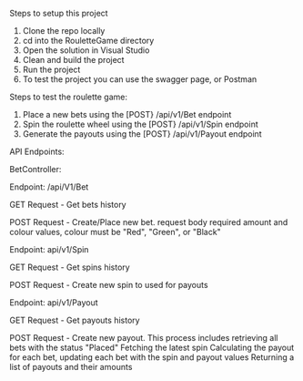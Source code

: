 Steps to setup this project

1. Clone the repo locally
2. cd into the RouletteGame directory
3. Open the solution in Visual Studio
4. Clean and build the project
5. Run the project
6. To test the project you can use the swagger page, or Postman


Steps to test the roulette game:

1. Place a new bets using the [POST} /api/v1/Bet endpoint
2. Spin the roulette wheel using the [POST} /api/v1/Spin endpoint
3. Generate the payouts using the [POST} /api/v1/Payout endpoint

API Endpoints:

BetController:

Endpoint: /api/V1/Bet

GET Request - Get bets history

POST Request -	Create/Place new bet.
				request body required amount and colour values, colour must be "Red", "Green", or "Black"

Endpoint: api/v1/Spin

GET Request - Get spins history

POST Request - Create new spin to used for payouts

Endpoint: api/v1/Payout

GET Request - Get payouts history

POST Request -	Create new payout.
				This process includes retrieving all bets with the status "Placed"
				Fetching the latest spin
				Calculating the payout for each bet, updating each bet with the spin and payout values
				Returning a list of payouts and their amounts
